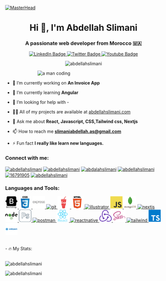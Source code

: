 [![MasterHead](https://jusmarktech.com/public/a/images/pages/web_development.gif)](https://abdellahslimani.com)
<h1 align="center">Hi 👋, I'm Abdellah Slimani</h1>
<h3 align="center">A passionate web developer from Morocco 🇲🇦</h3>
<div id="badges" align="center">
  <a href="https://www.linkedin.com/in/abdellahslimani">
    <img src="https://img.shields.io/badge/LinkedIn-blue?style=for-the-badge&logo=linkedin&logoColor=white" alt="LinkedIn Badge"/>
  </a>
  <a href="https://www.twitter.com/abdalahslimani">
    <img src="https://img.shields.io/badge/Twitter-blue?style=for-the-badge&logo=twitter&logoColor=white" alt="Twitter Badge"/>
  </a>
  <a href="https://www.abdellahslimani.com">
    <img src="https://img.shields.io/badge/Portfolio-red?style=for-the-badge&logo=Product-Hunt&logoColor=white" alt="Youtube Badge"/>
  </a>
</div>
<p align="center"> <img src="https://komarev.com/ghpvc/?username=abdellahslimani&label=Profile%20views&color=0e75b6&style=flat" alt="abdellahslimani" /> </p>
<img align="right" alt="a man coding" width="400" src="https://media0.giphy.com/media/3iyKHMIKg5VWG6qHUm/giphy.gif?cid=ecf05e47rng6tqa5ndfy75xtj9jzcfu65tbxkwnqc0x6f9sl&ep=v1_stickers_search&rid=giphy.gif"/>

<br>

- 🔭 I’m currently working on **An Invoice App**

- 🌱 I’m currently learning **Angular**

- 🤝 I’m looking for help with -

- 👨‍💻 All of my projects are available at [abdellahslimani.com](https://www.abdellahslimani.com)

- 💬 Ask me about **React, Javascript, CSS,Tailwind css, Nextjs**

- 📫 How to reach me **slimaniabdellah.as@gmail.com**

- ⚡ Fun fact **I really like learn new languages.**

<h3 align="left">Connect with me:</h3>
<p align="left">
<a href="https://codepen.io/abdellahslimani" target="blank"><img align="center" src="https://raw.githubusercontent.com/rahuldkjain/github-profile-readme-generator/master/src/images/icons/Social/codepen.svg" alt="abdellahslimani" height="30" width="40" /></a>
<a href="https://dev.to/abdellahslimani" target="blank"><img align="center" src="https://raw.githubusercontent.com/rahuldkjain/github-profile-readme-generator/master/src/images/icons/Social/devto.svg" alt="abdellahslimani" height="30" width="40" /></a>
<a href="https://twitter.com/abdalahslimani" target="blank"><img align="center" src="https://raw.githubusercontent.com/rahuldkjain/github-profile-readme-generator/master/src/images/icons/Social/twitter.svg" alt="abdalahslimani" height="30" width="40" /></a>
<a href="https://linkedin.com/in/abdellahslimani" target="blank"><img align="center" src="https://raw.githubusercontent.com/rahuldkjain/github-profile-readme-generator/master/src/images/icons/Social/linked-in-alt.svg" alt="abdellahslimani" height="30" width="40" /></a>
<a href="https://stackoverflow.com/users/16791905" target="blank"><img align="center" src="https://raw.githubusercontent.com/rahuldkjain/github-profile-readme-generator/master/src/images/icons/Social/stack-overflow.svg" alt="16791905" height="30" width="40" /></a>
<a href="https://www.leetcode.com/abdellahslimani" target="blank"><img align="center" src="https://raw.githubusercontent.com/rahuldkjain/github-profile-readme-generator/master/src/images/icons/Social/leet-code.svg" alt="abdellahslimani" height="30" width="40" /></a>
</p>

<h3 align="left">Languages and Tools:</h3>
<p align="left"> <a href="https://getbootstrap.com" target="_blank" rel="noreferrer"> <img src="https://raw.githubusercontent.com/devicons/devicon/master/icons/bootstrap/bootstrap-plain-wordmark.svg" alt="bootstrap" width="40" height="40"/> </a> <a href="https://www.w3schools.com/css/" target="_blank" rel="noreferrer"> <img src="https://raw.githubusercontent.com/devicons/devicon/master/icons/css3/css3-original-wordmark.svg" alt="css3" width="40" height="40"/> </a> <a href="https://expressjs.com" target="_blank" rel="noreferrer"> <img src="https://raw.githubusercontent.com/devicons/devicon/master/icons/express/express-original-wordmark.svg" alt="express" width="40" height="40"/> </a> <a href="https://git-scm.com/" target="_blank" rel="noreferrer"> <img src="https://www.vectorlogo.zone/logos/git-scm/git-scm-icon.svg" alt="git" width="40" height="40"/> </a> <a href="https://gulpjs.com" target="_blank" rel="noreferrer"> <img src="https://raw.githubusercontent.com/devicons/devicon/master/icons/gulp/gulp-plain.svg" alt="gulp" width="40" height="40"/> </a> <a href="https://www.w3.org/html/" target="_blank" rel="noreferrer"> <img src="https://raw.githubusercontent.com/devicons/devicon/master/icons/html5/html5-original-wordmark.svg" alt="html5" width="40" height="40"/> </a> <a href="https://www.adobe.com/in/products/illustrator.html" target="_blank" rel="noreferrer"> <img src="https://www.vectorlogo.zone/logos/adobe_illustrator/adobe_illustrator-icon.svg" alt="illustrator" width="40" height="40"/> </a> <a href="https://developer.mozilla.org/en-US/docs/Web/JavaScript" target="_blank" rel="noreferrer"> <img src="https://raw.githubusercontent.com/devicons/devicon/master/icons/javascript/javascript-original.svg" alt="javascript" width="40" height="40"/> </a> <a href="https://www.mongodb.com/" target="_blank" rel="noreferrer"> <img src="https://raw.githubusercontent.com/devicons/devicon/master/icons/mongodb/mongodb-original-wordmark.svg" alt="mongodb" width="40" height="40"/> </a> <a href="https://nextjs.org/" target="_blank" rel="noreferrer"> <img src="https://cdn.worldvectorlogo.com/logos/nextjs-2.svg" alt="nextjs" width="40" height="40"/> </a> <a href="https://nodejs.org" target="_blank" rel="noreferrer"> <img src="https://raw.githubusercontent.com/devicons/devicon/master/icons/nodejs/nodejs-original-wordmark.svg" alt="nodejs" width="40" height="40"/> </a> <a href="https://www.photoshop.com/en" target="_blank" rel="noreferrer"> <img src="https://raw.githubusercontent.com/devicons/devicon/master/icons/photoshop/photoshop-line.svg" alt="photoshop" width="40" height="40"/> </a> <a href="https://postman.com" target="_blank" rel="noreferrer"> <img src="https://www.vectorlogo.zone/logos/getpostman/getpostman-icon.svg" alt="postman" width="40" height="40"/> </a> <a href="https://reactjs.org/" target="_blank" rel="noreferrer"> <img src="https://raw.githubusercontent.com/devicons/devicon/master/icons/react/react-original-wordmark.svg" alt="react" width="40" height="40"/> </a> <a href="https://reactnative.dev/" target="_blank" rel="noreferrer"> <img src="https://reactnative.dev/img/header_logo.svg" alt="reactnative" width="40" height="40"/> </a> <a href="https://redux.js.org" target="_blank" rel="noreferrer"> <img src="https://raw.githubusercontent.com/devicons/devicon/master/icons/redux/redux-original.svg" alt="redux" width="40" height="40"/> </a> <a href="https://sass-lang.com" target="_blank" rel="noreferrer"> <img src="https://raw.githubusercontent.com/devicons/devicon/master/icons/sass/sass-original.svg" alt="sass" width="40" height="40"/> </a> <a href="https://tailwindcss.com/" target="_blank" rel="noreferrer"> <img src="https://www.vectorlogo.zone/logos/tailwindcss/tailwindcss-icon.svg" alt="tailwind" width="40" height="40"/> </a> <a href="https://www.typescriptlang.org/" target="_blank" rel="noreferrer"> <img src="https://raw.githubusercontent.com/devicons/devicon/master/icons/typescript/typescript-original.svg" alt="typescript" width="40" height="40"/> </a> <a href="https://webpack.js.org" target="_blank" rel="noreferrer"> <img src="https://raw.githubusercontent.com/devicons/devicon/d00d0969292a6569d45b06d3f350f463a0107b0d/icons/webpack/webpack-original-wordmark.svg" alt="webpack" width="40" height="40"/> </a> </p>
<br>
- 🔥 My Stats: 
<br>
<br>

<p ><img src="https://github-readme-streak-stats.herokuapp.com/?user=abdellahslimani&" alt="abdellahslimani" /></p>
<p ><img src="https://github-readme-stats.vercel.app/api/top-langs?username=abdellahslimani&show_icons=true&locale=en&layout=compact" alt="abdellahslimani" /></p>





